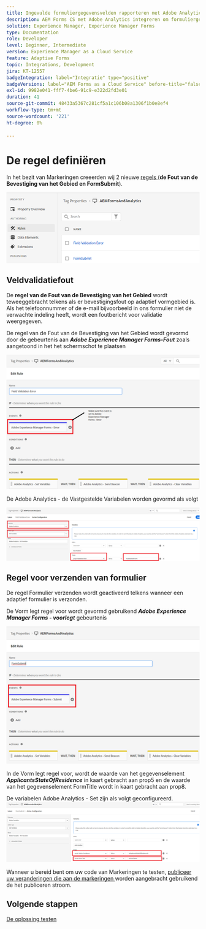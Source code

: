 ```yaml
---
title: Ingevulde formuliergegevensvelden rapporteren met Adobe Analytics
description: AEM Forms CS met Adobe Analytics integreren om formuliergegevensvelden te rapporteren
solution: Experience Manager, Experience Manager Forms
type: Documentation
role: Developer
level: Beginner, Intermediate
version: Experience Manager as a Cloud Service
feature: Adaptive Forms
topic: Integrations, Development
jira: KT-12557
badgeIntegration: label="Integratie" type="positive"
badgeVersions: label="AEM Forms as a Cloud Service" before-title="false"
exl-id: 9982e041-fff7-4be6-91c9-e322d2fd3e01
duration: 41
source-git-commit: 48433a5367c281cf5a1c106b08a1306f1b0e8ef4
workflow-type: tm+mt
source-wordcount: '221'
ht-degree: 0%

---
```


# De regel definiëren

In het bezit van Markeringen creeerden wij 2 nieuwe [ regels ](https://experienceleague.adobe.com/docs/platform-learn/implement-in-websites/configure-tags/add-data-elements-rules.html) (**de Fout van de Bevestiging van het Gebied en FormSubmit**).

![ adaptive-form ](assets/rules.png)


## Veldvalidatiefout

De **regel van de Fout van de Bevestiging van het Gebied** wordt teweeggebracht telkens als er bevestigingsfout op adaptief vormgebied is. Als het telefoonnummer of de e-mail bijvoorbeeld in ons formulier niet de verwachte indeling heeft, wordt een foutbericht voor validatie weergegeven.

De regel van de Fout van de Bevestiging van het Gebied wordt gevormd door de gebeurtenis aan _&#x200B;**Adobe Experience Manager Forms-Fout**&#x200B;_ zoals aangetoond in het het schermschot te plaatsen



![ aanvrager-staat-verblijf ](assets/field_validation_error_rule.png)

De Adobe Analytics - de Vastgestelde Variabelen worden gevormd als volgt

![ vastgestelde actie ](assets/field_validation_action_rule.png)

## Regel voor verzenden van formulier

De regel Formulier verzenden wordt geactiveerd telkens wanneer een adaptief formulier is verzonden.

De Vorm legt regel voor wordt gevormd gebruikend _&#x200B;**Adobe Experience Manager Forms - voorlegt**&#x200B;_ gebeurtenis

![ vorm-voorlegt-regel ](assets/form-submit-rule.png)

In de Vorm legt regel voor, wordt de waarde van het gegevenselement _&#x200B;**ApplicantsStateOfResidence**&#x200B;_ in kaart gebracht aan prop5 en de waarde van het gegevenselement FormTitle wordt in kaart gebracht aan prop8.

De variabelen Adobe Analytics - Set zijn als volgt geconfigureerd.
![ vorm-voorlegt-regel-reeks-variabelen ](assets/form-submit-set-variable.png)

Wanneer u bereid bent om uw code van Markeringen te testen, [ publiceer uw veranderingen die aan de markeringen ](https://experienceleague.adobe.com/docs/experience-platform/tags/publish/publishing-flow.html) worden aangebracht gebruikend de het publiceren stroom.

## Volgende stappen

[De oplossing testen](./test.md)